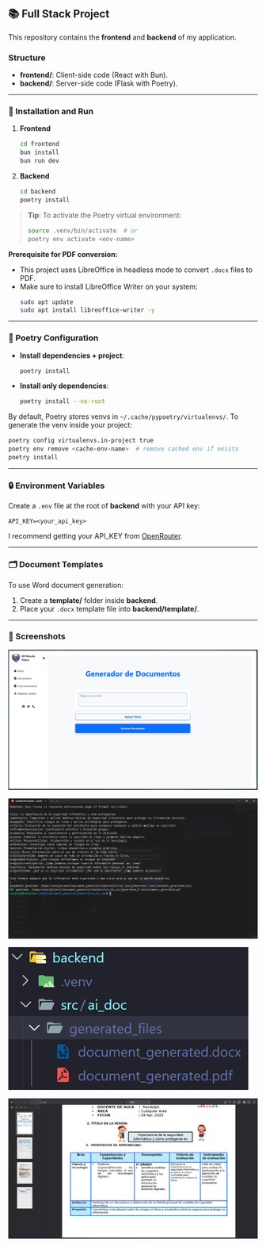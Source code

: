 ## 📚 Full Stack Project

This repository contains the **frontend** and **backend** of my application.

### Structure

- **frontend/**: Client-side code (React with Bun).
- **backend/**: Server-side code (Flask with Poetry).

---

### 🚀 Installation and Run

1. **Frontend**
   ```bash
   cd frontend
   bun install
   bun run dev
   ```
2. **Backend**
   ```bash
   cd backend
   poetry install
   ```

> **Tip**: To activate the Poetry virtual environment:
>
> ```bash
> source .venv/bin/activate  # or
> poetry env activate <env-name>
> ```

**Prerequisite for PDF conversion:**

- This project uses LibreOffice in headless mode to convert `.docx` files to PDF.
- Make sure to install LibreOffice Writer on your system:
  ```bash
  sudo apt update
  sudo apt install libreoffice-writer -y
  ```

---

### 🔧 Poetry Configuration

- **Install dependencies + project**:
  ```bash
  poetry install
  ```
- **Install only dependencies**:
  ```bash
  poetry install --no-root
  ```

By default, Poetry stores venvs in `~/.cache/pypoetry/virtualenvs/`. To generate the venv inside your project:

```bash
poetry config virtualenvs.in-project true
poetry env remove <cache-env-name>  # remove cached env if exists
poetry install
```

---

### 🔒 Environment Variables

Create a `.env` file at the root of **backend** with your API key:

```
API_KEY=<your_api_key>
```

I recommend getting your API_KEY from [OpenRouter](https://openrouter.ai).

---

### 🗂 Document Templates

To use Word document generation:

1. Create a **template/** folder inside **backend**.
2. Place your `.docx` template file into **backend/template/**.

---

### 📸 Screenshots

![Home Page](./frontend/public/home.png)

![Console](./frontend/public/console-2.png)

![Eplorer VS Code](./frontend/public/explorer-vscode.png)

![Sample](./frontend/public/sample.png)

<!-- ![Document Interface](./frontend/public/document_interface.png) -->
